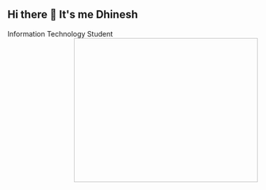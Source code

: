 ## Hi there 👋 It's me Dhinesh

Information Technology Student
<img align="right" width="370" height="290" scr="https://i.pinimg.com/originals/47/f0/34/47f0342ce72b800463bf003eac1257e.gif">
<!--
**Dhinesh36/Dhinesh36** is a ✨ _special_ ✨ repository because its `README.md` (this file) appears on your GitHub profile.

Here are some ideas to get you started:

- 🔭 I’m currently working on ...
- 🌱 I’m currently learning ...
- 👯 I’m looking to collaborate on ...
- 🤔 I’m looking for help with ...
- 💬 Ask me about ...
- 📫 How to reach me: ...
- 😄 Pronouns: ...
- ⚡ Fun fact: ...
-->
